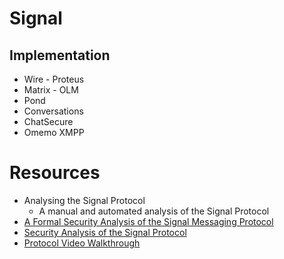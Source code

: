  # Signal




## Implementation

- Wire - Proteus
- Matrix - OLM
- Pond
- Conversations
- ChatSecure
- Omemo XMPP

 # Resources
 - Analysing the Signal Protocol  
    - A manual and automated analysis of the Signal Protocol
- [A Formal Security Analysis of the Signal Messaging Protocol](https://eprint.iacr.org/2016/1013.pdf)    
- [Security Analysis of the Signal Protocol](https://dspace.cvut.cz/bitstream/handle/10467/76230/F8-DP-2018-Rubin-Jan-thesis.pdf?sequence=-1)
- [Protocol Video Walkthrough](https://www.youtube.com/watch?v=vGpA6JsvGnU)

